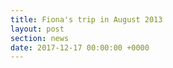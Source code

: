 ```yaml
---
title: Fiona's trip in August 2013
layout: post
section: news
date: 2017-12-17 00:00:00 +0000
---
```

